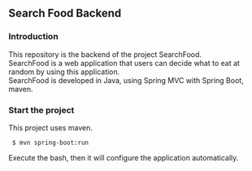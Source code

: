 ## Search Food Backend 

### Introduction 
This repository is the backend of the project SearchFood.<br>
SearchFood is a web application that users can decide what to eat at random by using this application. <br> 
SearchFood is developed in Java, using Spring MVC with Spring Boot, maven.<br> 

### Start the project 
This project uses maven.<br>
```
 $ mvn spring-boot:run 
``` 
Execute the bash, then it will configure the application automatically. 

